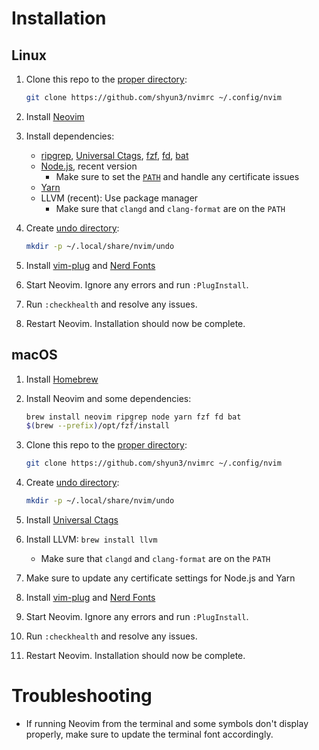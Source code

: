 # Installation

## Linux

1. Clone this repo to the [proper directory][nvim-config-dir]:
    ```bash
    git clone https://github.com/shyun3/nvimrc ~/.config/nvim
    ```

1. Install [Neovim][nvim-linux]
   
1. Install dependencies:
    * [ripgrep][], [Universal Ctags][], [fzf][], [fd][], [bat][]
    * [Node.js](https://nodejs.org/en/), recent version
        * Make sure to set the [`PATH`][node-install] and handle any
          certificate issues
    * [Yarn](https://yarnpkg.com/getting-started/install)
    * LLVM (recent): Use package manager
        * Make sure that `clangd` and `clang-format` are on the `PATH`
    
1. Create [undo directory][nvim-undo-dir]:
    ```bash
    mkdir -p ~/.local/share/nvim/undo
    ```

1. Install [vim-plug][] and [Nerd Fonts][]

1. Start Neovim. Ignore any errors and run `:PlugInstall`.

1. Run `:checkhealth` and resolve any issues.

1. Restart Neovim. Installation should now be complete.

## macOS

1. Install [Homebrew](https://brew.sh)

1. Install Neovim and some dependencies:
    ```bash
    brew install neovim ripgrep node yarn fzf fd bat
    $(brew --prefix)/opt/fzf/install
    ```

1. Clone this repo to the [proper directory][nvim-config-dir]:
    ```bash
    git clone https://github.com/shyun3/nvimrc ~/.config/nvim
    ```
    
1. Create [undo directory][nvim-undo-dir]:
    ```bash
    mkdir -p ~/.local/share/nvim/undo
    ```
    
1. Install [Universal Ctags][mac-univ-ctags]
    
1. Install LLVM: `brew install llvm`
    * Make sure that `clangd` and `clang-format` are on the `PATH`
    
1. Make sure to update any certificate settings for Node.js and Yarn

1. Install [vim-plug][] and [Nerd Fonts][]

1. Start Neovim. Ignore any errors and run `:PlugInstall`.

1. Run `:checkhealth` and resolve any issues.

1. Restart Neovim. Installation should now be complete.

# Troubleshooting

* If running Neovim from the terminal and some symbols don't display
  properly, make sure to update the terminal font accordingly.

[nvim-linux]: https://github.com/neovim/neovim/wiki/Installing-Neovim#linux
[ripgrep]: https://github.com/BurntSushi/ripgrep#installation
[Universal Ctags]: https://github.com/universal-ctags/ctags
[node-install]: https://github.com/nodejs/help/wiki/Installation
[vim-plug]: https://github.com/junegunn/vim-plug#neovim
[Nerd Fonts]: https://github.com/ryanoasis/nerd-fonts#tldr
[nvim-config-dir]: https://neovim.io/doc/user/starting.html#config
[mac-univ-ctags]: https://github.com/universal-ctags/homebrew-universal-ctags
[nvim-undo-dir]: https://neovim.io/doc/user/options.html#'undodir'
[fzf]: https://github.com/junegunn/fzf#installation
[fd]: https://github.com/sharkdp/fd#installation
[bat]: https://github.com/sharkdp/bat#installation

